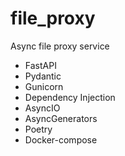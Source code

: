 # file_proxy

Async file proxy service

- FastAPI
- Pydantic
- Gunicorn
- Dependency Injection
- AsyncIO
- AsyncGenerators
- Poetry
- Docker-compose


